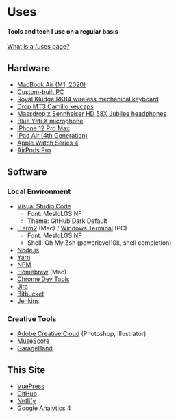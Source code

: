# Uses

#### Tools and tech I use on a regular basis

[What is a /uses page?](https://github.com/wesbos/awesome-uses/)

## Hardware
- [MacBook Air (M1, 2020)](https://en.wikipedia.org/wiki/MacBook_Air_(Apple_silicon))
- [Custom-built PC](https://pcpartpicker.com/b/Hq9G3C)
- [Royal Kludge RK84 wireless mechanical keyboard](https://rkgamingstore.com/products/rk84-keyboard-red-switch)
- [Drop MT3 Camillo keycaps](https://drop.com/buy/drop-mt3-camillo-keycap-set)
- [Massdrop x Sennheiser HD 58X Jubilee headphones](https://drop.com/buy/massdrop-x-sennheiser-hd-58x-jubilee-headphones)
- [Blue Yeti X microphone](https://www.bluemic.com/en-us/products/yeti-x/)
- [iPhone 12 Pro Max](https://en.wikipedia.org/wiki/IPhone_12_Pro)
- [iPad Air (4th Generation)](https://en.wikipedia.org/wiki/IPad_Air_(4th_generation))
- [Apple Watch Series 4](https://en.wikipedia.org/wiki/Apple_Watch#Fourth_generation_(Series_4))
- [AirPods Pro](https://en.wikipedia.org/wiki/AirPods_Pro)

## Software
### Local Environment
- [Visual Studio Code](https://code.visualstudio.com/)
  - Font: MesloLGS NF
  - Theme: GitHub Dark Default
- [iTerm2](https://iterm2.com/) (Mac) / [Windows Terminal](https://aka.ms/terminal) (PC)
  - Font: MesloLGS NF
  - Shell: Oh My Zsh (powerlevel10k, shell completion)
- [Node.js](https://nodejs.org/)
- [Yarn](https://yarnpkg.com/)
- [NPM](https://www.npmjs.com/)
- [Homebrew](https://brew.sh/) (Mac)
- [Chrome Dev Tools](https://developer.chrome.com/docs/devtools/)
- [Jira](https://www.atlassian.com/software/jira)
- [Bitbucket](https://bitbucket.org/)
- [Jenkins](https://www.jenkins.io/)

### Creative Tools
- [Adobe Creative Cloud](https://www.adobe.com/creativecloud.html) (Photoshop, Illustrator)
- [MuseScore](https://musescore.org/)
- [GarageBand](https://www.apple.com/mac/garageband/)

## This Site
- [VuePress](https://v2.vuepress.vuejs.org/) <Badge type="tip" text="v2" vertical="top" />
- [GitHub](https://github.com/bhamburg/burgbits-vuepress2)
- [Netlify](https://netlify.com/)
- [Google Analytics 4](https://support.google.com/analytics/answer/10089681?hl=en)
